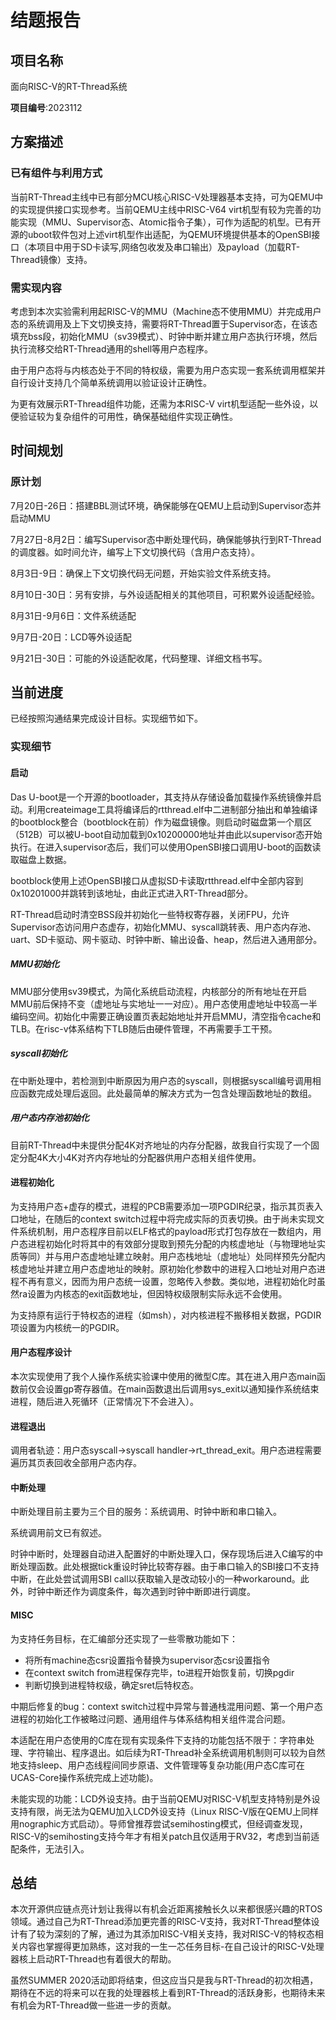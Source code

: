 # 结题报告

## 项目名称 

面向RISC-V的RT-Thread系统

**项目编号**:2023112

## 方案描述

### 已有组件与利用方式

当前RT-Thread主线中已有部分MCU核心RISC-V处理器基本支持，可为QEMU中的实现提供接口实现参考。当前QEMU主线中RISC-V64 virt机型有较为完善的功能实现（MMU、Supervisor态、Atomic指令子集），可作为适配的机型。已有开源的uboot软件包对上述virt机型作出适配，为QEMU环境提供基本的OpenSBI接口（本项目中用于SD卡读写,网络包收发及串口输出）及payload（加载RT-Thread镜像）支持。

### 需实现内容

考虑到本次实验需利用起RISC-V的MMU（Machine态不使用MMU）并完成用户态的系统调用及上下文切换支持，需要将RT-Thread置于Supervisor态，在该态填充bss段，初始化MMU（sv39模式）、时钟中断并建立用户态执行环境，然后执行流移交给RT-Thread通用的shell等用户态程序。

由于用户态将与内核态处于不同的特权级，需要为用户态实现一套系统调用框架并自行设计支持几个简单系统调用以验证设计正确性。

为更有效展示RT-Thread组件功能，还需为本RISC-V virt机型适配一些外设，以便验证较为复杂组件的可用性，确保基础组件实现正确性。

## 时间规划

### 原计划

7月20日-26日：搭建BBL测试环境，确保能够在QEMU上启动到Supervisor态并启动MMU

7月27日-8月2日：编写Supervisor态中断处理代码，确保能够执行到RT-Thread的调度器。如时间允许，编写上下文切换代码（含用户态支持）。

8月3日-9日：确保上下文切换代码无问题，开始实验文件系统支持。

8月10日-30日：另有安排，与外设适配相关的其他项目，可积累外设适配经验。

8月31日-9月6日：文件系统适配

9月7日-20日：LCD等外设适配

9月21日-30日：可能的外设适配收尾，代码整理、详细文档书写。

## 当前进度

已经按照沟通结果完成设计目标。实现细节如下。

### 实现细节

#### 启动

Das U-boot是一个开源的bootloader，其支持从存储设备加载操作系统镜像并启动。利用createimage工具将编译后的rtthread.elf中二进制部分抽出和单独编译的bootblock整合（bootblock在前）作为磁盘镜像。则启动时磁盘第一个扇区（512B）可以被U-boot自动加载到0x10200000地址并由此以supervisor态开始执行。在进入supervisor态后，我们可以使用OpenSBI接口调用U-boot的函数读取磁盘上数据。

bootblock使用上述OpenSBI接口从虚拟SD卡读取rtthread.elf中全部内容到0x10201000并跳转到该地址，由此正式进入RT-Thread部分。

RT-Thread启动时清空BSS段并初始化一些特权寄存器，关闭FPU，允许Supervisor态访问用户态虚存，初始化MMU、syscall跳转表、用户态内存池、uart、SD卡驱动、网卡驱动、时钟中断、输出设备、heap，然后进入通用部分。

##### MMU初始化

MMU部分使用sv39模式，为简化系统启动流程，内核部分的所有地址在开启MMU前后保持不变（虚地址与实地址一一对应）。用户态使用虚地址中较高一半编码空间。初始化中需要正确设置页表起始地址并开启MMU，清空指令cache和TLB。在risc-v体系结构下TLB随后由硬件管理，不再需要手工干预。

##### syscall初始化

在中断处理中，若检测到中断原因为用户态的syscall，则根据syscall编号调用相应函数完成处理后返回。此处最简单的解决方式为一包含处理函数地址的数组。

##### 用户态内存池初始化

目前RT-Thread中未提供分配4K对齐地址的内存分配器，故我自行实现了一个固定分配4K大小4K对齐内存地址的分配器供用户态相关组件使用。

#### 进程初始化

为支持用户态+虚存的模式，进程的PCB需要添加一项PGDIR纪录，指示其页表入口地址，在随后的context switch过程中将完成实际的页表切换。由于尚未实现文件系统机制，用户态程序目前以ELF格式的payload形式打包存放在一数组内，用户态进程初始化时将其中的有效部分提取到预先分配的内核虚地址（与物理地址实质等同）并与用户态虚地址建立映射。用户态栈地址（虚地址）处同样预先分配内核虚地址并建立用户态虚地址的映射。原初始化参数中的进程入口地址对用户态进程不再有意义，因而为用户态统一设置，忽略传入参数。类似地，进程初始化时虽然ra设置为内核态的exit函数地址，但因特权级限制实际永远不会使用。

为支持原有运行于特权态的进程（如msh），对内核进程不搬移相关数据，PGDIR项设置为内核统一的PGDIR。

#### 用户态程序设计

本次实现使用了我个人操作系统实验课中使用的微型C库。其在进入用户态main函数前仅会设置gp寄存器值。在main函数退出后调用sys_exit以通知操作系统结束进程，随后进入死循环（正常情况下不会进入）。

#### 进程退出

调用者轨迹：用户态syscall->syscall handler->rt\_thread\_exit。用户态进程需要遍历其页表回收全部用户态内存。

#### 中断处理

中断处理目前主要为三个目的服务：系统调用、时钟中断和串口输入。

系统调用前文已有叙述。

时钟中断时，处理器自动进入配置好的中断处理入口，保存现场后进入C编写的中断处理函数。此处根据tick重设时钟比较寄存器。由于串口输入的SBI接口不支持中断，在此处尝试调用SBI call以获取输入是改动较小的一种workaround。此外，时钟中断还作为调度条件，每次遇到时钟中断即进行调度。

#### MISC

为支持任务目标，在汇编部分还实现了一些零散功能如下：

* 将所有machine态csr设置指令替换为supervisor态csr设置指令
* 在context switch from进程保存完毕，to进程开始恢复前，切换pgdir
* 判断切换到进程特权级，确定sret后特权态。

中期后修复的bug：context switch过程中异常与普通栈混用问题、第一个用户态进程的初始化工作被略过问题、通用组件与体系结构相关组件混合问题。

本适配在用户态使用的C库在现有实现条件下支持的功能包括不限于：字符串处理、字符输出、程序退出。如后续为RT-Thread补全系统调用机制则可以较为自然地支持sleep、用户态线程间同步原语、文件管理等复杂功能(用户态C库可在UCAS-Core操作系统完成上述功能)。

未能实现的功能：LCD外设支持。由于当前QEMU对RISC-V机型支持特别是外设支持有限，尚无法为QEMU加入LCD外设支持（Linux RISC-V版在QEMU上同样用nographic方式启动）。导师曾推荐尝试semihosting模式，但经调查发现，RISC-V的semihosting支持今年才有相关patch且仅适用于RV32，考虑到当前适配条件，无法引入。

## 总结

本次开源供应链点亮计划让我得以有机会近距离接触长久以来都很感兴趣的RTOS领域。通过自己为RT-Thread添加更完善的RISC-V支持，我对RT-Thread整体设计有了较为深刻的了解，通过为其添加RISC-V相关支持，我对RISC-V的特权态相关内容也掌握得更加熟练，这对我的一生一芯任务目标-在自己设计的RISC-V处理器核上启动RT-Thread也有着很大的帮助。

虽然SUMMER 2020活动即将结束，但这应当只是我与RT-Thread的初次相遇，期待在不远的将来可以在我的处理器核上看到RT-Thread的活跃身影，也期待未来有机会为RT-Thread做一些进一步的贡献。